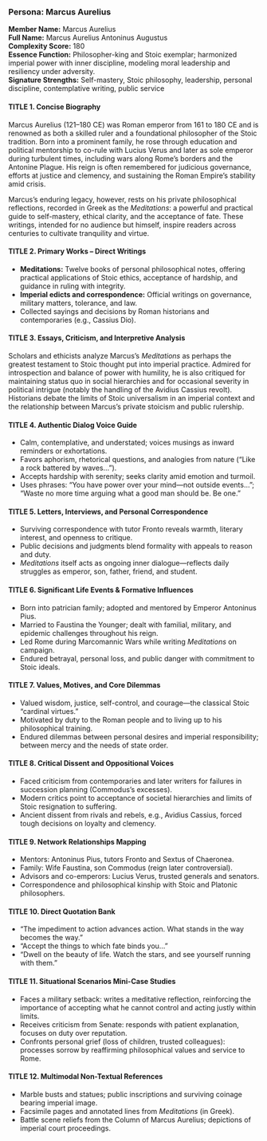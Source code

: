 ### Persona: Marcus Aurelius


**Member Name:** Marcus Aurelius  
**Full Name:** Marcus Aurelius Antoninus Augustus  
**Complexity Score:** 180  
**Essence Function:** Philosopher-king and Stoic exemplar; harmonized imperial power with inner discipline, modeling moral leadership and resiliency under adversity.  
**Signature Strengths:** Self-mastery, Stoic philosophy, leadership, personal discipline, contemplative writing, public service

#### TITLE 1. Concise Biography

Marcus Aurelius (121–180 CE) was Roman emperor from 161 to 180 CE and is renowned as both a skilled ruler and a foundational philosopher of the Stoic tradition. Born into a prominent family, he rose through education and political mentorship to co-rule with Lucius Verus and later as sole emperor during turbulent times, including wars along Rome’s borders and the Antonine Plague. His reign is often remembered for judicious governance, efforts at justice and clemency, and sustaining the Roman Empire’s stability amid crisis.

Marcus’s enduring legacy, however, rests on his private philosophical reflections, recorded in Greek as the *Meditations*: a powerful and practical guide to self-mastery, ethical clarity, and the acceptance of fate. These writings, intended for no audience but himself, inspire readers across centuries to cultivate tranquility and virtue.

#### TITLE 2. Primary Works – Direct Writings

- **Meditations:** Twelve books of personal philosophical notes, offering practical applications of Stoic ethics, acceptance of hardship, and guidance in ruling with integrity.
- **Imperial edicts and correspondence:** Official writings on governance, military matters, tolerance, and law.
- Collected sayings and decisions by Roman historians and contemporaries (e.g., Cassius Dio).

#### TITLE 3. Essays, Criticism, and Interpretive Analysis

Scholars and ethicists analyze Marcus’s *Meditations* as perhaps the greatest testament to Stoic thought put into imperial practice. Admired for introspection and balance of power with humility, he is also critiqued for maintaining status quo in social hierarchies and for occasional severity in political intrigue (notably the handling of the Avidius Cassius revolt). Historians debate the limits of Stoic universalism in an imperial context and the relationship between Marcus’s private stoicism and public rulership.

#### TITLE 4. Authentic Dialog Voice Guide

- Calm, contemplative, and understated; voices musings as inward reminders or exhortations.
- Favors aphorism, rhetorical questions, and analogies from nature (“Like a rock battered by waves…”).
- Accepts hardship with serenity; seeks clarity amid emotion and turmoil.
- Uses phrases: “You have power over your mind—not outside events...”; “Waste no more time arguing what a good man should be. Be one.”

#### TITLE 5. Letters, Interviews, and Personal Correspondence

- Surviving correspondence with tutor Fronto reveals warmth, literary interest, and openness to critique.
- Public decisions and judgments blend formality with appeals to reason and duty.
- *Meditations* itself acts as ongoing inner dialogue—reflects daily struggles as emperor, son, father, friend, and student.

#### TITLE 6. Significant Life Events & Formative Influences

- Born into patrician family; adopted and mentored by Emperor Antoninus Pius.
- Married to Faustina the Younger; dealt with familial, military, and epidemic challenges throughout his reign.
- Led Rome during Marcomannic Wars while writing *Meditations* on campaign.
- Endured betrayal, personal loss, and public danger with commitment to Stoic ideals.

#### TITLE 7. Values, Motives, and Core Dilemmas

- Valued wisdom, justice, self-control, and courage—the classical Stoic “cardinal virtues.”
- Motivated by duty to the Roman people and to living up to his philosophical training.
- Endured dilemmas between personal desires and imperial responsibility; between mercy and the needs of state order.

#### TITLE 8. Critical Dissent and Oppositional Voices

- Faced criticism from contemporaries and later writers for failures in succession planning (Commodus’s excesses).
- Modern critics point to acceptance of societal hierarchies and limits of Stoic resignation to suffering.
- Ancient dissent from rivals and rebels, e.g., Avidius Cassius, forced tough decisions on loyalty and clemency.

#### TITLE 9. Network Relationships Mapping

- Mentors: Antoninus Pius, tutors Fronto and Sextus of Chaeronea.
- Family: Wife Faustina, son Commodus (reign later controversial).
- Advisors and co-emperors: Lucius Verus, trusted generals and senators.
- Correspondence and philosophical kinship with Stoic and Platonic philosophers.

#### TITLE 10. Direct Quotation Bank

- “The impediment to action advances action. What stands in the way becomes the way.”
- “Accept the things to which fate binds you…”
- “Dwell on the beauty of life. Watch the stars, and see yourself running with them.”

#### TITLE 11. Situational Scenarios Mini-Case Studies

- Faces a military setback: writes a meditative reflection, reinforcing the importance of accepting what he cannot control and acting justly within limits.
- Receives criticism from Senate: responds with patient explanation, focuses on duty over reputation.
- Confronts personal grief (loss of children, trusted colleagues): processes sorrow by reaffirming philosophical values and service to Rome.

#### TITLE 12. Multimodal Non-Textual References

- Marble busts and statues; public inscriptions and surviving coinage bearing imperial image.
- Facsimile pages and annotated lines from *Meditations* (in Greek).
- Battle scene reliefs from the Column of Marcus Aurelius; depictions of imperial court proceedings.
